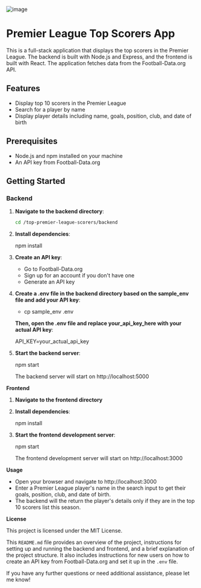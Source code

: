 ![image](https://github.com/user-attachments/assets/2ca3703c-5248-4886-a051-2aaca16ab57d)

# Premier League Top Scorers App

This is a full-stack application that displays the top scorers in the Premier League. The backend is built with Node.js and Express, and the frontend is built with React. The application fetches data from the Football-Data.org API.

## Features

- Display top 10 scorers in the Premier League
- Search for a player by name
- Display player details including name, goals, position, club, and date of birth

## Prerequisites

- Node.js and npm installed on your machine
- An API key from Football-Data.org

## Getting Started

### Backend

1. **Navigate to the backend directory**:
   ```sh
   cd /top-premier-league-scorers/backend

2. **Install dependencies**:
   
   npm install

3. **Create an API key**:

   - Go to Football-Data.org
   - Sign up for an account if you don't have one
   - Generate an API key

4. **Create a .env file in the backend directory based on the sample_env file and add your API key**:

   - cp sample_env .env

   **Then, open the .env file and replace your_api_key_here with your actual API key**:

    API_KEY=your_actual_api_key

5. **Start the backend server**:

   npm start

   The backend server will start on http://localhost:5000


**Frontend**

1. **Navigate to the frontend directory**

2. **Install dependencies**:

   npm install

3. **Start the frontend development server**:

   npm start

   The frontend development server will start on http://localhost:3000


**Usage**

   - Open your browser and navigate to http://localhost:3000
   - Enter a Premier League player's name in the search input to get their goals, position,  club, and date of birth.
   - The backend will the return the player's details only if they are in the top 10 scorers list this season.

**License**

This project is licensed under the MIT License.


This `README.md` file provides an overview of the project, instructions for setting up and running the backend and frontend, and a brief explanation of the project structure. It also includes instructions for new users on how to create an API key from Football-Data.org and set it up in the `.env` file.

If you have any further questions or need additional assistance, please let me know!


